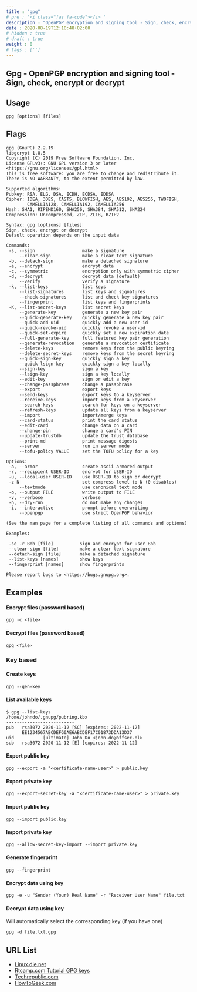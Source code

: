 ```yaml
---
title : "gpg"
# pre : '<i class="fas fa-code"></i> '
description : "OpenPGP encryption and signing tool - Sign, check, encrypt or decrypt."
date : 2020-08-19T12:10:48+02:00
# hidden : true
# draft : true
weight : 0
# tags : ['']
---
```


## Gpg - OpenPGP encryption and signing tool - Sign, check, encrypt or decrypt

## Usage

```plain
gpg [options] [files]
```

## Flags

```plain
gpg (GnuPG) 2.2.19
libgcrypt 1.8.5
Copyright (C) 2019 Free Software Foundation, Inc.
License GPLv3+: GNU GPL version 3 or later <https://gnu.org/licenses/gpl.html>
This is free software: you are free to change and redistribute it.
There is NO WARRANTY, to the extent permitted by law.

Supported algorithms:
Pubkey: RSA, ELG, DSA, ECDH, ECDSA, EDDSA
Cipher: IDEA, 3DES, CAST5, BLOWFISH, AES, AES192, AES256, TWOFISH,
        CAMELLIA128, CAMELLIA192, CAMELLIA256
Hash: SHA1, RIPEMD160, SHA256, SHA384, SHA512, SHA224
Compression: Uncompressed, ZIP, ZLIB, BZIP2

Syntax: gpg [options] [files]
Sign, check, encrypt or decrypt
Default operation depends on the input data

Commands:
 -s, --sign                  make a signature
     --clear-sign            make a clear text signature
 -b, --detach-sign           make a detached signature
 -e, --encrypt               encrypt data
 -c, --symmetric             encryption only with symmetric cipher
 -d, --decrypt               decrypt data (default)
     --verify                verify a signature
 -k, --list-keys             list keys
     --list-signatures       list keys and signatures
     --check-signatures      list and check key signatures
     --fingerprint           list keys and fingerprints
 -K, --list-secret-keys      list secret keys
     --generate-key          generate a new key pair
     --quick-generate-key    quickly generate a new key pair
     --quick-add-uid         quickly add a new user-id
     --quick-revoke-uid      quickly revoke a user-id
     --quick-set-expire      quickly set a new expiration date
     --full-generate-key     full featured key pair generation
     --generate-revocation   generate a revocation certificate
     --delete-keys           remove keys from the public keyring
     --delete-secret-keys    remove keys from the secret keyring
     --quick-sign-key        quickly sign a key
     --quick-lsign-key       quickly sign a key locally
     --sign-key              sign a key
     --lsign-key             sign a key locally
     --edit-key              sign or edit a key
     --change-passphrase     change a passphrase
     --export                export keys
     --send-keys             export keys to a keyserver
     --receive-keys          import keys from a keyserver
     --search-keys           search for keys on a keyserver
     --refresh-keys          update all keys from a keyserver
     --import                import/merge keys
     --card-status           print the card status
     --edit-card             change data on a card
     --change-pin            change a card's PIN
     --update-trustdb        update the trust database
     --print-md              print message digests
     --server                run in server mode
     --tofu-policy VALUE     set the TOFU policy for a key

Options:
 -a, --armor                 create ascii armored output
 -r, --recipient USER-ID     encrypt for USER-ID
 -u, --local-user USER-ID    use USER-ID to sign or decrypt
 -z N                        set compress level to N (0 disables)
     --textmode              use canonical text mode
 -o, --output FILE           write output to FILE
 -v, --verbose               verbose
 -n, --dry-run               do not make any changes
 -i, --interactive           prompt before overwriting
     --openpgp               use strict OpenPGP behavior

(See the man page for a complete listing of all commands and options)

Examples:

 -se -r Bob [file]          sign and encrypt for user Bob
 --clear-sign [file]        make a clear text signature
 --detach-sign [file]       make a detached signature
 --list-keys [names]        show keys
 --fingerprint [names]      show fingerprints

Please report bugs to <https://bugs.gnupg.org>.
```

## Examples

#### Encrypt files (password based)

```plain
gpg -c <file>
```

#### Decrypt files  (password based)

```plain
gpg <file>
```

### Key based

#### Create keys

```plain
gpg --gen-key
```

#### List available keys

```plain
$ gpg --list-keys
/home/johndo/.gnupg/pubring.kbx
--------------------------
pub   rsa3072 2020-11-12 [SC] [expires: 2022-11-12]
      EE1234567ABCDEFG0AE6ABCDEF17C01873DDA13D37
uid           [ultimate] John Do <john.do@offsec.nl>
sub   rsa3072 2020-11-12 [E] [expires: 2022-11-12]
```

#### Export public key

```plain
gpg --export -a "<certificate-name-user>" > public.key
```

#### Export private key

```plain
gpg --export-secret-key -a "<certificate-name-user>" > private.key
```

#### Import public key

```plain
gpg --import public.key
```

#### Import private key

```plain
gpg --allow-secret-key-import --import private.key
```

#### Generate fingerprint

```plain
gpg --fingerprint
```

#### Encrypt data using key

```plain
gpg -e -u "Sender (Your) Real Name" -r "Receiver User Name" file.txt
```

#### Decrypt data using key

Will automatically select the corresponding key (if you have one)

```plain
gpg -d file.txt.gpg
```

## URL List

* [Linux.die.net](https://linux.die.net/man/1/gpg)
* [Rtcamp.com Tutorial GPG keys](https://rtcamp.com/tutorials/linux/gpg-keys/)
* [Techrepublic.com](https://www.techrepublic.com/article/how-to-easily-encryptdecrypt-a-file-in-linux-with-gpg/)
* [HowToGeek.com](https://www.howtogeek.com/427982/how-to-encrypt-and-decrypt-files-with-gpg-on-linux/)
